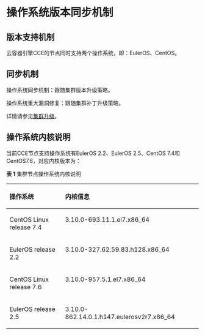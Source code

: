 # 操作系统版本同步机制<a name="cce_01_0238"></a>

## 版本支持机制<a name="section1381214814557"></a>

云容器引擎CCE的节点同时支持两个操作系统，即：EulerOS、CentOS。

## 同步机制<a name="section193331940115611"></a>

操作系统同步机制：跟随集群版本升级策略。

操作系统重大漏洞修复：跟随集群补丁升级策略。

详情请参见[集群升级](Kubernetes版本支持机制.md#li179455010335)。

## 操作系统内核说明<a name="section13613102464317"></a>

当前CCE节点支持操作系统有EulerOS 2.2、EulerOS 2.5、CentOS 7.4和CentOS7.6，对应内核版本为：

**表 1**  集群节点操作系统内核说明

<a name="table163154543435"></a>
<table><thead align="left"><tr id="row11316175494312"><th class="cellrowborder" valign="top" width="28.95%" id="mcps1.2.3.1.1"><p id="p3316115413432"><a name="p3316115413432"></a><a name="p3316115413432"></a>操作系统</p>
</th>
<th class="cellrowborder" valign="top" width="71.05%" id="mcps1.2.3.1.2"><p id="p38019434414"><a name="p38019434414"></a><a name="p38019434414"></a>内核信息</p>
</th>
</tr>
</thead>
<tbody><tr id="row63165540433"><td class="cellrowborder" valign="top" width="28.95%" headers="mcps1.2.3.1.1 "><p id="p031614547434"><a name="p031614547434"></a><a name="p031614547434"></a>CentOS Linux release 7.4</p>
</td>
<td class="cellrowborder" valign="top" width="71.05%" headers="mcps1.2.3.1.2 "><p id="p11625162064410"><a name="p11625162064410"></a><a name="p11625162064410"></a>3.10.0-693.11.1.el7.x86_64</p>
</td>
</tr>
<tr id="row331619546430"><td class="cellrowborder" valign="top" width="28.95%" headers="mcps1.2.3.1.1 "><p id="p1331635412431"><a name="p1331635412431"></a><a name="p1331635412431"></a>EulerOS release 2.2</p>
</td>
<td class="cellrowborder" valign="top" width="71.05%" headers="mcps1.2.3.1.2 "><p id="p9316185412438"><a name="p9316185412438"></a><a name="p9316185412438"></a>3.10.0-327.62.59.83.h128.x86_64</p>
</td>
</tr>
<tr id="row3316175454311"><td class="cellrowborder" valign="top" width="28.95%" headers="mcps1.2.3.1.1 "><p id="p13316754164320"><a name="p13316754164320"></a><a name="p13316754164320"></a>CentOS Linux release 7.6</p>
</td>
<td class="cellrowborder" valign="top" width="71.05%" headers="mcps1.2.3.1.2 "><p id="p3316854154319"><a name="p3316854154319"></a><a name="p3316854154319"></a>3.10.0-957.5.1.el7.x86_64</p>
</td>
</tr>
<tr id="row123161154124315"><td class="cellrowborder" valign="top" width="28.95%" headers="mcps1.2.3.1.1 "><p id="p20712181720449"><a name="p20712181720449"></a><a name="p20712181720449"></a>EulerOS release 2.5</p>
</td>
<td class="cellrowborder" valign="top" width="71.05%" headers="mcps1.2.3.1.2 "><p id="p1431645419436"><a name="p1431645419436"></a><a name="p1431645419436"></a>3.10.0-862.14.0.1.h147.eulerosv2r7.x86_64</p>
</td>
</tr>
</tbody>
</table>

